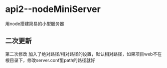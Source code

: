 # api2--nodeMiniServer
用node搭建简易的小型服务器
## 二次更新
第二次修改 加入了绝对路径/相对路径的设置，默认相对路径，如果项目web不在根目录下，修改server.conf里path的路径就好

